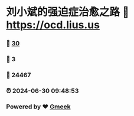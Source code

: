 # 刘小斌的强迫症治愈之路 :link: https://ocd.lius.us 
### :page_facing_up: [30](https://ocd.lius.us/tag.html) 
### :speech_balloon: 3 
### :hibiscus: 24467 
### :alarm_clock: 2024-06-30 09:48:53 
### Powered by :heart: [Gmeek](https://github.com/xiaobinliu/Gmeek)
